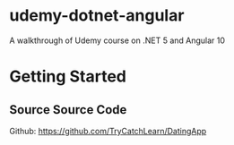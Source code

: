# udemy-dotnet-angular
A walkthrough of Udemy course on .NET 5 and Angular 10

#  Getting Started

## Source Source Code

Github: https://github.com/TryCatchLearn/DatingApp

